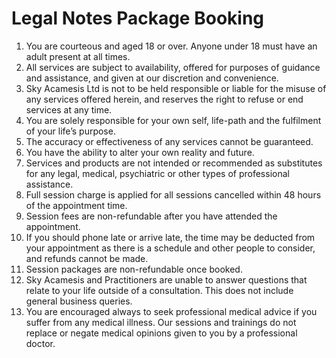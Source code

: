 # Legal Notes Package Booking

1. You are courteous and aged 18 or over. Anyone under 18 must have an adult present at all times.
2. All services are subject to availability, offered for purposes of guidance and assistance, and given at our discretion and convenience.
3. Sky Acamesis Ltd is not to be held responsible or liable for the misuse of any services offered herein, and reserves the right to refuse or end services at any time.
4. You are solely responsible for your own self, life-path and the fulfilment of your life’s purpose.
5. The accuracy or effectiveness of any services cannot be guaranteed.
6. You have the ability to alter your own reality and future.
7. Services and products are not intended or recommended as substitutes for any legal, medical, psychiatric or other types of professional assistance.
8. Full session charge is applied for all sessions cancelled within 48 hours of the appointment time.
9. Session fees are non-refundable after you have attended the appointment.
10. If you should phone late or arrive late, the time may be deducted from your appointment as there is a schedule and other people to consider, and refunds cannot be made.
11. Session packages are non-refundable once booked.
12. Sky Acamesis and Practitioners are unable to answer questions that relate to your life outside of a consultation. This does not include general business queries.
13. You are encouraged always to seek professional medical advice if you suffer from any medical illness. Our sessions and trainings do not replace or negate medical opinions given to you by a professional doctor.